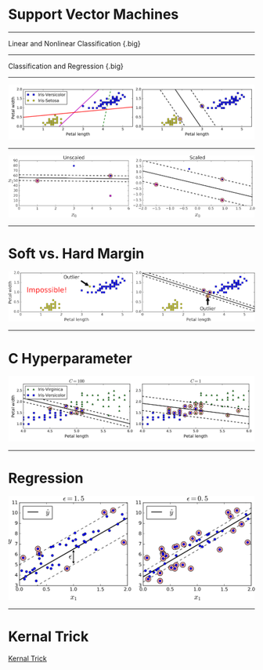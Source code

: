 # Support Vector Machines

---

Linear and Nonlinear Classification {.big}

---

Classification and Regression {.big}

---

![](res/supvecmac01.png)

<!--
Image Details:
* [supvecmac01.png](http://www.oreilly.com): Unlicensed
-->
---

![](res/supvecmac02.png)

<!--
Image Details:
* [supvecmac02.png](http://www.oreilly.com): Unlicensed
-->
---

# Soft vs. Hard Margin

![](res/supvecmac03.png)

<!--
Image Details:
* [supvecmac03.png](http://www.oreilly.com): Unlicensed
-->
---

# C Hyperparameter

![](res/supvecmac04.png)

<!--
Smaller values allow more data in the highway and create wider highways.

Image Details:
* [supvecmac04.png](http://www.oreilly.com): Unlicensed
-->

---

# Regression

![](res/supvecmac05.png)

<!--
The support vectors are the distances between the data points and the margin.

Image Details:
* [supvecmac05.png](http://www.oreilly.com): Unlicensed
-->

---

# Kernal Trick

[Kernal Trick](https://www.youtube.com/watch?time_continue=2&v=3liCbRZPrZA&feature=emb_logo)

<!--When Linear SVM won’t work, the kernel trick finds a hyperplane boundary in a higher dimension, for low computational power.

Source: https://www.youtube.com/watch?time_continue=2&v=3liCbRZPrZA&feature=emb_logo
-->
